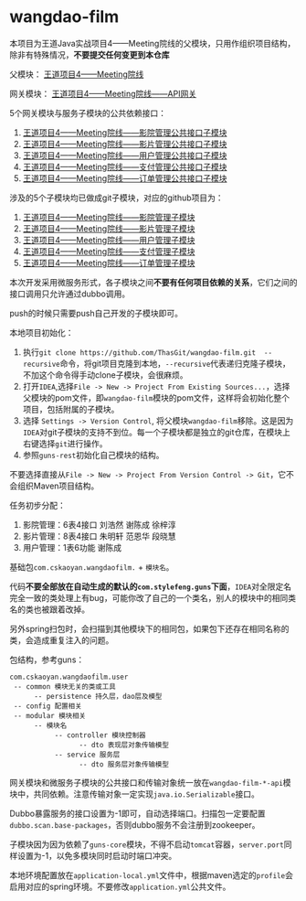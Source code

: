 # wangdao-film

本项目为王道Java实战项目4——Meeting院线的父模块，只用作组织项目结构，除非有特殊情况，**不要提交任何变更到本仓库**

父模块：
[王道项目4——Meeting院线](https://github.com/ThasGit/wangdao-film)

网关模块：
[王道项目4——Meeting院线——API网关](https://github.com/ThasGit/wangdao-film-gateway)

5个网关模块与服务子模块的公共依赖接口：
1. [王道项目4——Meeting院线——影院管理公共接口子模块](https://github.com/ThasGit/wangdao-film-cinema-api)
2. [王道项目4——Meeting院线——影片管理公共接口子模块](https://github.com/ThasGit/wangdao-film-film-api)
3. [王道项目4——Meeting院线——用户管理公共接口子模块](https://github.com/ThasGit/wangdao-film-user-api)
4. [王道项目4——Meeting院线——支付管理公共接口子模块](https://github.com/ThasGit/wangdao-film-pay-api)
5. [王道项目4——Meeting院线——订单管理公共接口子模块](https://github.com/ThasGit/wangdao-film-order-api)

涉及的5个子模块均已做成git子模块，对应的github项目为：
1. [王道项目4——Meeting院线——影院管理子模块](https://github.com/ThasGit/wangdao-film-cinema)
2. [王道项目4——Meeting院线——影片管理子模块](https://github.com/ThasGit/wangdao-film-film)
3. [王道项目4——Meeting院线——用户管理子模块](https://github.com/ThasGit/wangdao-film-user)
4. [王道项目4——Meeting院线——支付管理子模块](https://github.com/ThasGit/wangdao-film-pay)
5. [王道项目4——Meeting院线——订单管理子模块](https://github.com/ThasGit/wangdao-film-order)

本次开发采用微服务形式，各子模块之间**不要有任何项目依赖的关系**，它们之间的接口调用只允许通过dubbo调用。

push的时候只需要push自己开发的子模块即可。

本地项目初始化：
1. 执行`git clone https://github.com/ThasGit/wangdao-film.git  --recursive`命令，将git项目克隆到本地，`--recursive`代表递归克隆子模块，不加这个命令得手动clone子模块，会很麻烦。
2. 打开`IDEA`,选择`File -> New -> Project From Existing Sources...`，选择父模块的pom文件，即`wangdao-film`模块的pom文件，这样将会初始化整个项目，包括附属的子模块。
3. 选择 `Settings -> Version Control`, 将父模块`wangdao-film`移除。这是因为`IDEA`对git子模块的支持不到位。每一个子模块都是独立的git仓库，在模块上右键选择`git`进行操作。
4. 参照`guns-rest`初始化自己模块的结构。

不要选择直接从`File -> New -> Project From Version Control -> Git`，它不会组织Maven项目结构。

任务初步分配：
1. 影院管理：6表4接口 刘浩然 谢陈成  徐梓淳 
2. 影片管理：8表4接口 朱明轩 范恩华 段晓慧 
3. 用户管理：1表6功能 谢陈成 

基础包`com.cskaoyan.wangdaofilm.` + `模块名`。

代码**不要全部放在自动生成的默认的`com.stylefeng.guns`下面**，`IDEA`对全限定名完全一致的类处理上有bug，可能你改了自己的一个类名，别人的模块中的相同类名的类也被跟着改掉。

另外spring扫包时，会扫描到其他模块下的相同包，如果包下还存在相同名称的类，会造成重复注入的问题。

包结构，参考guns：
```
com.cskaoyan.wangdaofilm.user
 -- common 模块无关的类或工具
      -- persistence 持久层，dao层及模型
 -- config 配置相关
 -- modular 模块相关
      -- 模块名
           -- controller 模块控制器
                 -- dto 表现层对象传输模型
           -- service 服务层
                 -- dto 服务层对象传输模型
```

网关模块和微服务子模块的公共接口和传输对象统一放在`wangdao-film-*-api`模块中，共同依赖。注意传输对象一定实现`java.io.Serializable`接口。

Dubbo暴露服务的接口设置为-1即可，自动选择端口。扫描包一定要配置`dubbo.scan.base-packages`，否则dubbo服务不会注册到zookeeper。

子模块因为因为依赖了`guns-core`模块，不得不启动`tomcat`容器，`server.port`同样设置为-1，以免多模块同时启动时端口冲突。

本地环境配置放在`application-local.yml`文件中，根据maven选定的`profile`会启用对应的spring环境。不要修改`application.yml`公共文件。

